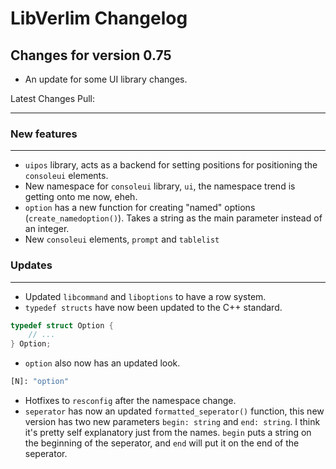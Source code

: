 # LibVerlim Changelog

## Changes for version **0.75**

* An update for some UI library changes.

Latest Changes Pull: 

---

### New features

---

* `uipos` library, acts as a backend for setting positions for positioning the `consoleui` elements.
* New namespace for `consoleui` library, `ui`, the namespace trend is getting onto me now, eheh.
* `option` has a new function for creating "named" options (`create_namedoption()`). Takes a string as the main parameter instead of an integer.
* New `consoleui` elements, `prompt` and `tablelist`

### Updates

---

* Updated `libcommand` and `liboptions` to have a row system.
* `typedef structs` have now been updated to the C++ standard.

```cpp
typedef struct Option {
	// ...
} Option;
```

* `option` also now has an updated look.

```sh
[N]: "option"
```

* Hotfixes to `resconfig` after the namespace change.
* `seperator` has now an updated `formatted_seperator()` function, this new version has two new parameters `begin: string` and `end: string`. I think it's pretty self explanatory just from the names. `begin` puts a string on the beginning of the seperator, and `end` will put it on the end of the seperator.


<!-- **[NOTE]** : This release may be still buggy since it's a big one so please let me know if there are any bugs!!! -->
